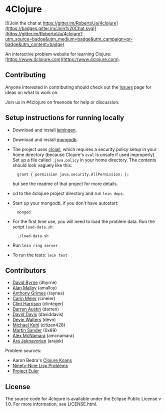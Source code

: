 # 4Clojure

[![Join the chat at https://gitter.im/RobertoUa/4clojure](https://badges.gitter.im/Join%20Chat.svg)](https://gitter.im/RobertoUa/4clojure?utm_source=badge&utm_medium=badge&utm_campaign=pr-badge&utm_content=badge)

An interactive problem website for learning Clojure:
[https://www.4clojure.com](https://www.4clojure.com).

## Contributing

Anyone interested in contributing should check out
the [Issues](https://github.com/4clojure/4clojure/issues) page for ideas
on what to work on.

Join us in #4clojure on freenode for help or discussion.

## Setup instructions for running locally

* Download and install [leiningen](https://github.com/technomancy/leiningen).
* Download and install [mongodb](http://www.mongodb.org/).
* The project uses
[clojail](https://github.com/flatland/clojail), which
requires a security policy setup in your home directory (because
Clojure's `eval` is unsafe if used improperly).  Set up a file called
`.java.policy` in your home directory.  The contents should look
vaguely like this:

        grant { permission java.security.AllPermission; };

    but see the readme of that project for more details.

* cd to the 4clojure project directory and run `lein deps`.
* Start up your mongodb, if you don't have autostart:

        mongod
* For the first time use, you will need to load the problem data. Run the script `load-data.sh`:

        ./load-data.sh

* Run `lein ring server`

* To run the tests: `lein test`

## Contributors

* [David Byrne](https://github.com/dbyrne) (dbyrne)
* [Alan Malloy](https://github.com/amalloy) (amalloy)
* [Anthony Grimes](https://github.com/Raynes) (raynes)
* [Carin Meier](https://github.com/gigasquid) (cmeier)
* [Clint Harrison](https://github.com/Clinteger) (clinteger)
* [Darren Austin](https://github.com/darrenaustin) (darren)
* [David Davis](https://github.com/daviddavis) (daviddavis)
* [Devin Walters](https://github.com/devn) (devn)
* [Michael Kohl](https://github.com/citizen428) (citizen428)
* [Martin Sander](https://github.com/marvinthepa) (0x89)
* [Alex McNamara](https://github.com/amcnamara) (amcnamara)
* [Ara Jeknavorian](https://github.com/arajek) (arajek)


Problem sources:

 * Aaron Bedra's [Clojure Koans](https://github.com/functional-koans/clojure-koans)
 * [Ninety-Nine Lisp Problems](http://www.ic.unicamp.br/~meidanis/courses/mc336/2006s2/funcional/L-99_Ninety-Nine_Lisp_Problems.html)
 * [Project Euler](http://www.projecteuler.net)

## License

The source code for 4clojure is available under the Eclipse Public License v 1.0.  For more information, see LICENSE.html.

